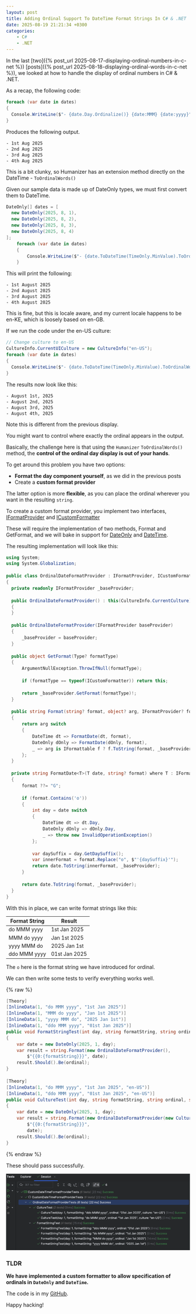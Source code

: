 ```yaml
---
layout: post
title: Adding Ordinal Support To DateTime Format Strings In C# & .NET
date: 2025-08-19 21:21:34 +0300
categories:
    - C#
    - .NET
---
```


In the last [two]({% post_url 2025-08-17-displaying-ordinal-numbers-in-c-net %}) [posts]({% post_url 2025-08-18-displaying-ordinal-words-in-c-net %}), we looked at how to handle the display of ordinal numbers in C# & .NET.

As a recap, the following code:

```c#
foreach (var date in dates)
{
  Console.WriteLine($"- {date.Day.Ordinalize()} {date:MMM} {date:yyyy}");
}
```

Produces the following output.

```plaintext
- 1st Aug 2025
- 2nd Aug 2025
- 3rd Aug 2025
- 4th Aug 2025
```

This is a bit clunky, so Humanizer has an extension method directly on the DateTime - `ToOrdinalWords()`

Given our sample data is made up of DateOnly types, we must first convert them to DateTime.

```c#
DateOnly[] dates = [
  new DateOnly(2025, 8, 1),
  new DateOnly(2025, 8, 2),
  new DateOnly(2025, 8, 3),
  new DateOnly(2025, 8, 4)
];
	foreach (var date in dates)
	{
		Console.WriteLine($"- {date.ToDateTime(TimeOnly.MinValue).ToOrdinalWords()}");
	}
```

This will print the following:

```plaintext
- 1st August 2025
- 2nd August 2025
- 3rd August 2025
- 4th August 2025
```

This is fine, but this is locale aware, and my current locale happens to be en-KE, which is loosely based on en-GB.

If we run the code under the en-US culture:

```c#
// Change culture to en-US
CultureInfo.CurrentUICulture = new CultureInfo("en-US");
foreach (var date in dates)
{
  Console.WriteLine($"- {date.ToDateTime(TimeOnly.MinValue).ToOrdinalWords()}");
}
```

The results now look like this:

```plaintext
- August 1st, 2025
- August 2nd, 2025
- August 3rd, 2025
- August 4th, 2025
```

Note this is different from the previous display.

You might want to control where exactly the ordinal appears in the output.

Basically, the challenge here is that using the `Humanizer` `ToOrdinalWords()` method, the **control of the ordinal day display is out of your hands**.

To get around this problem you have two options:

- **Format the day component yourself**, as we did in the previous posts
- Create a **custom format provider**

The latter option is more **flexible**, as you can place the ordinal wherever you want in the resulting `string`.

To create a custom format provider, you implement two interfaces,  [IFormatProvider](https://learn.microsoft.com/en-us/dotnet/api/system.iformatprovider?view=net-9.0) and [ICustomFormatter](https://learn.microsoft.com/en-us/dotnet/api/system.icustomformatter?view=net-9.0)

These will require the implementation of two methods, Format and GetFormat, and we will bake in support for [DateOnly](https://learn.microsoft.com/en-us/dotnet/api/system.dateonly?view=net-9.0) and [DateTime](https://learn.microsoft.com/en-us/dotnet/api/system.datetime?view=net-9.0).

The resulting implementation will look like this:

```c#
using System;
using System.Globalization;

public class OrdinalDateFormatProvider : IFormatProvider, ICustomFormatter
{
  private readonly IFormatProvider _baseProvider;

  public OrdinalDateFormatProvider() : this(CultureInfo.CurrentCulture)
  {
  }

  public OrdinalDateFormatProvider(IFormatProvider baseProvider)
  {
      _baseProvider = baseProvider;
  }

  public object GetFormat(Type? formatType)
  {
      ArgumentNullException.ThrowIfNull(formatType);

      if (formatType == typeof(ICustomFormatter)) return this;

      return _baseProvider.GetFormat(formatType)!;
  }

  public string Format(string? format, object? arg, IFormatProvider? formatProvider)
  {
      return arg switch
      {
          DateTime dt => FormatDate(dt, format),
          DateOnly dOnly => FormatDate(dOnly, format),
          _ => arg is IFormattable f ? f.ToString(format, _baseProvider) : arg?.ToString() ?? string.Empty
      };
  }

  private string FormatDate<T>(T date, string? format) where T : IFormattable
  {
      format ??= "G";

      if (format.Contains('o'))
      {
          int day = date switch
          {
              DateTime dt => dt.Day,
              DateOnly dOnly => dOnly.Day,
              _ => throw new InvalidOperationException()
          };

          var daySuffix = day.GetDaySuffix();
          var innerFormat = format.Replace("o", $"'{daySuffix}'");
          return date.ToString(innerFormat, _baseProvider);
      }

      return date.ToString(format, _baseProvider);
  }
}
```

With this in place, we can write format strings like this:

| Format String | Result |
| ------------- | ------ |
| do MMM yyyy | 1st Jan 2025 |
| MMM do yyyy | Jan 1st 2025 |
| yyyy MMM do | 2025 Jan 1st |
| ddo MMM yyyy | 01st Jan 2025 |

The `o` here is the format string we have introduced for ordinal.

We can then write some tests to verify everything works well.

{% raw %}
```c#
[Theory]
[InlineData(1, "do MMM yyyy", "1st Jan 2025")]
[InlineData(1, "MMM do yyyy", "Jan 1st 2025")]
[InlineData(1, "yyyy MMM do", "2025 Jan 1st")]
[InlineData(1, "ddo MMM yyyy", "01st Jan 2025")]
public void FormatStringTest(int day, string formatString, string ordinal)
{
    var date = new DateOnly(2025, 1, day);
    var result = string.Format(new OrdinalDateFormatProvider(),
        $"{{0:{formatString}}}", date);
    result.Should().Be(ordinal);
}

[Theory]
[InlineData(1, "do MMM yyyy", "1st Jan 2025", "en-US")]
[InlineData(1, "ddo MMM yyyy", "01st Jan 2025", "en-US")]
public void CultureTest(int day, string formatString, string ordinal, string culture)
{
    var date = new DateOnly(2025, 1, day);
    var result = string.Format(new OrdinalDateFormatProvider(new CultureInfo(culture)),
        $"{{0:{formatString}}}",
        date);
    result.Should().Be(ordinal);
}
```
{% endraw %}

These should pass successfully.

![OrdinalFormat](../images/2025/08/OrdinalFormat.png)

### TLDR

**We have implemented a custom formatter to allow specification of ordinals in `DateOnly` and `DateTime`.**

The code is in my [GitHub](https://learn.microsoft.com/en-us/dotnet/api/system.datetime?view=net-9.0).

Happy hacking!
